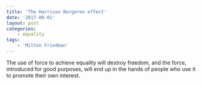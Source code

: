 ```yaml
---
title: 'The Harrison Bergeron effect'
date: '2017-09-01'
layout: post
categories:
    - equality
tags:
    - 'Milton Friedman'
---
```


The use of force to achieve equality will destroy freedom, and the force, introduced for good purposes, will end up in the hands of people who use it to promote their own interest.